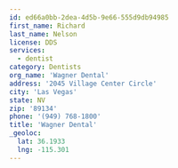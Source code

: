 ```yaml
---
id: ed66a0bb-2dea-4d5b-9e66-555d9db94985
first_name: Richard
last_name: Nelson
license: DDS
services:
  - dentist
category: Dentists
org_name: 'Wagner Dental'
address: '2045 Village Center Circle'
city: 'Las Vegas'
state: NV
zip: '89134'
phone: '(949) 768-1800'
title: 'Wagner Dental'
_geoloc:
  lat: 36.1933
  lng: -115.301
---
```

